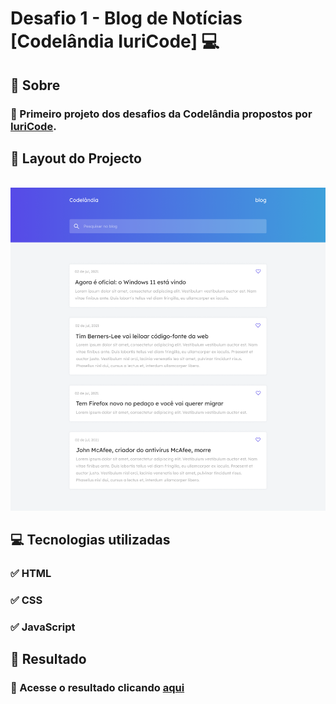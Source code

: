 # Desafio 1 - Blog de Notícias  [Codelândia IuriCode]  💻



## 📌 Sobre

### 🥇 Primeiro projeto dos desafios da Codelândia propostos por  <a href="https://www.linkedin.com/in/iuricode/">IuriCode</a>.



## 🎯 Layout do Projecto

<br>

<img src="./assets/design/design.png">


## 💻 Tecnologias utilizadas

### ✅ HTML 
### ✅ CSS
### ✅ JavaScript


## 🎉 Resultado

### 🧐 Acesse o resultado clicando <a href="https://desafio-01-codelandia.vercel.app/" target="_blank">aqui</a>